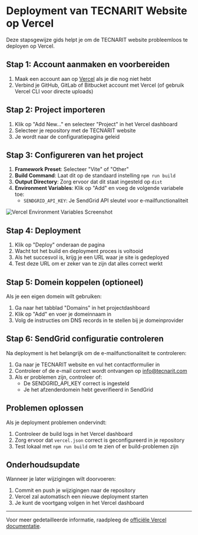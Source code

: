 # Deployment van TECNARIT Website op Vercel

Deze stapsgewijze gids helpt je om de TECNARIT website probleemloos te deployen op Vercel.

## Stap 1: Account aanmaken en voorbereiden

1. Maak een account aan op [Vercel](https://vercel.com) als je die nog niet hebt
2. Verbind je GitHub, GitLab of Bitbucket account met Vercel (of gebruik Vercel CLI voor directe uploads)

## Stap 2: Project importeren

1. Klik op "Add New..." en selecteer "Project" in het Vercel dashboard
2. Selecteer je repository met de TECNARIT website
3. Je wordt naar de configuratiepagina geleid

## Stap 3: Configureren van het project

1. **Framework Preset**: Selecteer "Vite" of "Other"
2. **Build Command**: Laat dit op de standaard instelling `npm run build`
3. **Output Directory**: Zorg ervoor dat dit staat ingesteld op `dist`
4. **Environment Variables**: Klik op "Add" en voeg de volgende variabele toe:
   - `SENDGRID_API_KEY`: Je SendGrid API sleutel voor e-mailfunctionaliteit
   
![Vercel Environment Variables Screenshot](https://i.imgur.com/example-image.png)

## Stap 4: Deployment

1. Klik op "Deploy" onderaan de pagina
2. Wacht tot het build en deployment proces is voltooid
3. Als het succesvol is, krijg je een URL waar je site is gedeployed
4. Test deze URL om er zeker van te zijn dat alles correct werkt

## Stap 5: Domein koppelen (optioneel)

Als je een eigen domein wilt gebruiken:

1. Ga naar het tabblad "Domains" in het projectdashboard
2. Klik op "Add" en voer je domeinnaam in
3. Volg de instructies om DNS records in te stellen bij je domeinprovider

## Stap 6: SendGrid configuratie controleren

Na deployment is het belangrijk om de e-mailfunctionaliteit te controleren:

1. Ga naar je TECNARIT website en vul het contactformulier in
2. Controleer of de e-mail correct wordt ontvangen op info@tecnarit.com
3. Als er problemen zijn, controleer of:
   - De SENDGRID_API_KEY correct is ingesteld
   - Je het afzenderdomein hebt geverifieerd in SendGrid

## Problemen oplossen

Als je deployment problemen ondervindt:

1. Controleer de build logs in het Vercel dashboard
2. Zorg ervoor dat `vercel.json` correct is geconfigureerd in je repository
3. Test lokaal met `npm run build` om te zien of er build-problemen zijn

## Onderhoudsupdate

Wanneer je later wijzigingen wilt doorvoeren:

1. Commit en push je wijzigingen naar de repository
2. Vercel zal automatisch een nieuwe deployment starten
3. Je kunt de voortgang volgen in het Vercel dashboard

---

Voor meer gedetailleerde informatie, raadpleeg de [officiële Vercel documentatie](https://vercel.com/docs).